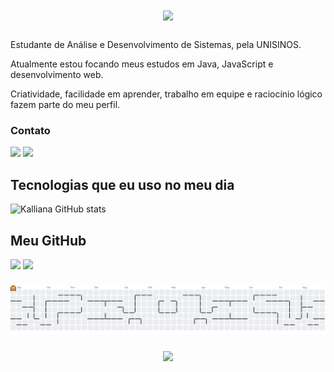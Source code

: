 <h1 align="center">
    <img src="https://readme-typing-svg.herokuapp.com/?font=Righteous&size=40&center=true&vCenter=true&width=500&height=70&duration=4000&lines=OLÁ!+👋;+SOU+KALLIANA+GLAESER!;" />
</h1>

###
<p align="left">Estudante de Análise e Desenvolvimento de Sistemas, pela UNISINOS.</p>

<p align="left">Atualmente estou focando meus estudos em Java, JavaScript e desenvolvimento web.</p>

<p align="left">Criatividade, facilidade em aprender, trabalho em equipe e raciocínio lógico fazem parte do meu perfil.</p>

<h3>Contato</h3>
<a href = "mailto:kalliana.glaeser@gmail.com"><img src="https://img.shields.io/badge/-Gmail-%23333?style=for-the-badge&logo=gmail&logoColor=white" target="_blank"></a>
<a href = "https://www.linkedin.com/in/kalliana-glaeser/" target="_blank"><img src="https://img.shields.io/badge/-LinkedIn-%230077B5?style=for-the-badge&logo=linkedin&logoColor=white" target="_blank"></a>

### 
## Tecnologias que eu uso no meu dia 
![Kalliana GitHub stats](https://github-readme-stats.vercel.app/api/top-langs/?username=kallianaa&hide=HTML&langs_count=8&layout=compact&theme=transparent&border_radius=10&size_weight=0.5&count_weight=0.5&exclude_repo=github-readme-stats&hide_border=true&text_color=F8F8FF)

###

## Meu GitHub 
 <div style="display: inline-block; vertical-align: top;">
  <img src="https://github-readme-stats.vercel.app/api?username=kallianaa&show_icons=true&theme=transparent&rank_icon=github&hide_border=true&text_color=F8F8FF" width="400">
  <img src="https://github-readme-streak-stats.herokuapp.com?user=kallianaa&theme=transparent&hide_border=true&text_color=F8F8FF" width="400">
</div>

###

<!---
<picture align="center">
  <source media="(prefers-color-scheme: dark)" srcset="https://raw.githubusercontent.com/kallianaa/kallianaa/output/github-contribution-grid-snake-dark.svg">
  <source media="(prefers-color-scheme: light)" srcset="https://raw.githubusercontent.com/kallianaa/kallianaa/output/github-contribution-grid-snake-dark.svg">
  <img align="center" alt="github contribution grid snake animation" src="https://raw.githubusercontent.com/kallianaa/kallianaa/output/github-contribution-grid-snake.svg">
</picture>
--->

<picture align="center">
  <source media="(prefers-color-scheme: dark)" srcset="https://raw.githubusercontent.com/kallianaa/kallianaa/output/pacman-contribution-graph-dark.svg">
  <source media="(prefers-color-scheme: light)" srcset="https://raw.githubusercontent.com/kallianaa/kallianaa/output/pacman-contribution-graph.svg">
  <img alt="pacman contribution graph" src="https://raw.githubusercontent.com/kallianaa/kallianaa/output/pacman-contribution-graph.svg">
</picture>

###

<div align="center">
  <img src="https://visitor-badge.laobi.icu/badge?page_id=https://github.com/kallianaa.https://github.com/kallianaa&"  />
</div>

###


<!---
kallianaa/kallianaa is a ✨ special ✨ repository because its `README.md` (this file) appears on your GitHub profile.
You can click the Preview link to take a look at your changes.
--->

